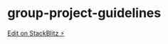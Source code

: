 # group-project-guidelines

[Edit on StackBlitz ⚡️](https://stackblitz.com/edit/group-project-guidelines)